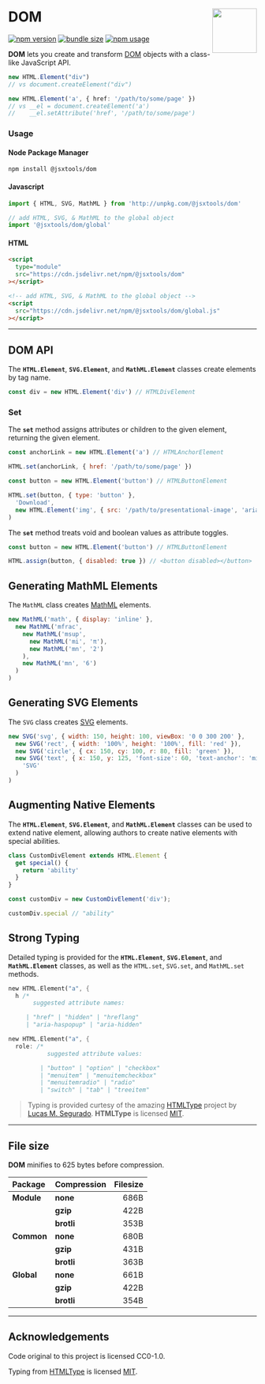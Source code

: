 # DOM <img src="https://jonneal.dev/js-logo.svg" alt="" width="90" height="90" align="right">

[![npm version][npm-img]][npm-url]
[![bundle size][bundlejs-img]][bundlejs-url]
[![npm usage][usage-img]][npm-url]

**DOM** lets you create and transform [DOM](https://developer.mozilla.org/en-US/docs/Web/API/Document_Object_Model) objects with a class-like JavaScript API.

```ts
new HTML.Element("div")
// vs document.createElement("div")

new HTML.Element('a', { href: '/path/to/some/page' })
// vs __el = document.createElement('a')
//    __el.setAttribute('href', '/path/to/some/page')
```

### Usage

#### Node Package Manager

```shell
npm install @jsxtools/dom
```

#### Javascript

```js
import { HTML, SVG, MathML } from 'http://unpkg.com/@jsxtools/dom'
```

```js
// add HTML, SVG, & MathML to the global object
import '@jsxtools/dom/global'
```

#### HTML

```html
<script
  type="module"
  src="https://cdn.jsdelivr.net/npm/@jsxtools/dom"
></script>
```

```html
<!-- add HTML, SVG, & MathML to the global object -->
<script
  src="https://cdn.jsdelivr.net/npm/@jsxtools/dom/global.js"
></script>
```

---

## DOM API

The **`HTML.Element`**, **`SVG.Element`**, and **`MathML.Element`** classes create elements by tag name.

```js
const div = new HTML.Element('div') // HTMLDivElement
```

### Set

The **`set`** method assigns attributes or children to the given element,
returning the given element.

```js
const anchorLink = new HTML.Element('a') // HTMLAnchorElement

HTML.set(anchorLink, { href: '/path/to/some/page' })
```

```js
const button = new HTML.Element('button') // HTMLButtonElement

HTML.set(button, { type: 'button' },
  'Download',
  new HTML.Element('img', { src: '/path/to/presentational-image', 'aria-hidden': 'true' })
)
```

The **`set`** method treats void and boolean values as attribute toggles.

```js
const button = new HTML.Element('button') // HTMLButtonElement

HTML.assign(button, { disabled: true }) // <button disabled></button>
```

## Generating MathML Elements

The `MathML` class creates [MathML](https://developer.mozilla.org/en-US/docs/Web/MathML) elements.

```js
new MathML('math', { display: 'inline' },
  new MathML('mfrac',
    new MathML('msup',
      new MathML('mi', 'π'),
      new MathML('mn', '2')
    ),
    new MathML('mn', '6')
  )
)
```

## Generating SVG Elements

The `SVG` class creates [SVG](https://developer.mozilla.org/en-US/docs/Web/SVG) elements.

```js
new SVG('svg', { width: 150, height: 100, viewBox: '0 0 300 200' },
  new SVG('rect', { width: '100%', height: '100%', fill: 'red' }),
  new SVG('circle', { cx: 150, cy: 100, r: 80, fill: 'green' }),
  new SVG('text', { x: 150, y: 125, 'font-size': 60, 'text-anchor': 'middle', fill: 'white' },
    'SVG'
  )
)
```

## Augmenting Native Elements

The **`HTML.Element`**, **`SVG.Element`**, and **`MathML.Element`** classes can be used to extend native element, allowing authors to create native elements with special abilities.

```js
class CustomDivElement extends HTML.Element {
  get special() {
    return 'ability'
  }
}

const customDiv = new CustomDivElement('div');

customDiv.special // "ability"
```

## Strong Typing

Detailed typing is provided for the **`HTML.Element`**, **`SVG.Element`**, and **`MathML.Element`** classes, as well as the `HTML.set`, `SVG.set`, and `MathML.set` methods.

```rs
new HTML.Element("a", {
  h /*
       suggested attribute names:

     | "href" | "hidden" | "hreflang"
     | "aria-haspopup" | "aria-hidden"
```

```rs
new HTML.Element("a", {
  role: /*
           suggested attribute values:

         | "button" | "option" | "checkbox"
         | "menuitem" | "menuitemcheckbox"
         | "menuitemradio" | "radio"
         | "switch" | "tab" | "treeitem"
```

> Typing is provided curtesy of the amazing [HTMLType](https://github.com/michijs/htmltype) project by [Lucas M. Segurado](https://github.com/lsegurado). **HTMLType** is licensed [MIT](https://github.com/michijs/htmltype/blob/master/LICENSE.md).

---

## File size

**DOM** minifies to 625 bytes before compression.

| Package    | Compression | Filesize |
|:---------- |:----------- | --------:|
| **Module** | **none**    |     686B |
|            | **gzip**    |     422B |
|            | **brotli**  |     353B |
| **Common** | **none**    |     680B |
|            | **gzip**    |     431B |
|            | **brotli**  |     363B |
| **Global** | **none**    |     661B |
|            | **gzip**    |     422B |
|            | **brotli**  |     354B |

---

## Acknowledgements

Code original to this project is licensed CC0-1.0.

Typing from [HTMLType](https://github.com/michijs/htmltype) is licensed [MIT](https://github.com/michijs/htmltype/blob/master/LICENSE.md).

[npm-url]: https://www.npmjs.com/package/@jsxtools/dom
[bundlejs-url]: https://bundlejs.com/?bundle&q=@jsxtools/dom

[npm-img]: https://img.shields.io/npm/v/@jsxtools/dom?color=%23444&label=&labelColor=%23CB0000&logo=data:image/svg+xml;base64,PHN2ZyB4bWxucz0iaHR0cDovL3d3dy53My5vcmcvMjAwMC9zdmciIHZpZXdCb3g9IjE1MCAxNTAgNDAwIDQwMCIgZmlsbD0iI0ZGRiI+PHBhdGggZD0iTTE1MCA1NTBoMjAwVjI1MGgxMDB2MzAwaDEwMFYxNTBIMTUweiIvPjwvc3ZnPg==&style=for-the-badge
[bundlejs-img]: https://img.shields.io/bundlejs/size/%40jsxtools%2Fdom?style=for-the-badge
[usage-img]: https://img.shields.io/badge/dynamic/json?url=https://api.npmjs.org/downloads/point/last-week/@jsxtools/dom&query=downloads&label=⇓+week&color=%23444&labelColor=%23EEd100&style=for-the-badge
